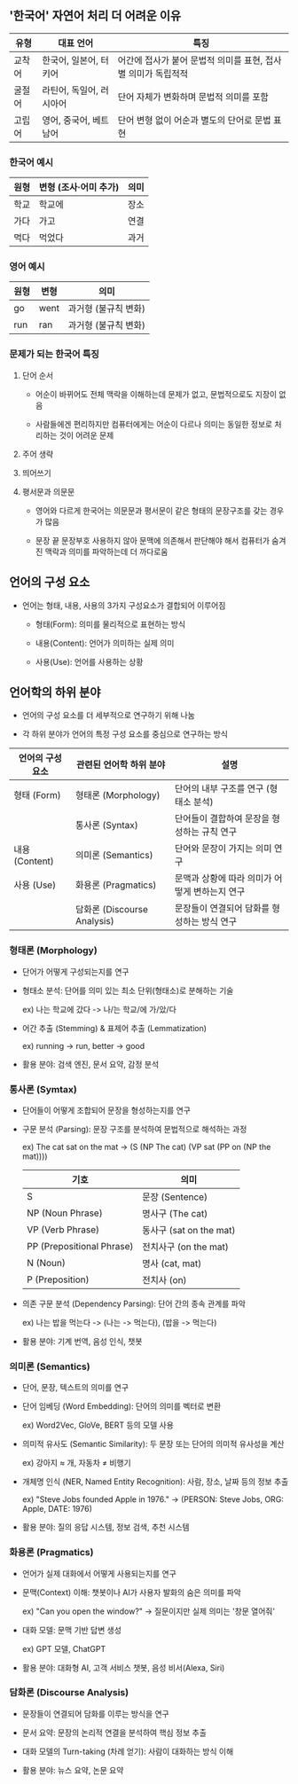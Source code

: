 ## '한국어' 자연어 처리 더 어려운 이유

|유형|대표 언어|특징|
|------|---|---|
|교착어|한국어, 일본어, 터키어|어간에 접사가 붙어 문법적 의미를 표현, 접사별 의미가 독립적적|
|굴절어|라틴어, 독일어, 러시아어|단어 자체가 변화하며 문법적 의미를 포함|
|고립어|영어, 중국어, 베트남어|단어 변형 없이 어순과 별도의 단어로 문법 표현|

### 한국어 예시
|원형|변형 (조사·어미 추가)|의미|
|------|---|---|
|학교|학교에|장소|
|가다|가고|연결|
|먹다|먹었다|과거|

### 영어 예시
|원형|변형|의미|
|------|---|---|
|go|went|과거형 (불규칙 변화)|
|run|ran|과거형 (불규칙 변화)|

### 문제가 되는 한국어 특징
1. 단어 순서

    - 어순이 바뀌어도 전체 맥락을 이해하는데 문제가 없고, 문법적으로도 지장이 없음

    - 사람들에겐 편리하지만 컴퓨터에게는 어순이 다르나 의미는 동일한 정보로 처리하는 것이 어려운 문제


2. 주어 생략

3. 띄어쓰기

4. 평서문과 의문문

    - 영어와 다르게 한국어는 의문문과 평서문이 같은 형태의 문장구조를 갖는 경우가 많음

    - 문장 끝 문장부호 사용하지 않아 문맥에 의존해서 판단해야 해서 컴퓨터가 숨겨진 맥락과 의미를 파악하는데 더 까다로움


## 언어의 구성 요소

- 언어는 형태, 내용, 사용의 3가지 구성요소가 결합되어 이루어짐

    - 형태(Form): 의미를 물리적으로 표현하는 방식

    - 내용(Content): 언어가 의미하는 실제 의미

    - 사용(Use): 언어를 사용하는 상황


## 언어학의 하위 분야

- 언어의 구성 요소를 더 세부적으로 연구하기 위해 나눔

- 각 하위 분야가 언어의 특정 구성 요소를 중심으로 연구하는 방식


|언어의 구성 요소|관련된 언어학 하위 분야|설명|
|------|---|---|
|형태 (Form)|형태론 (Morphology)|단어의 내부 구조를 연구 (형태소 분석)|
||통사론 (Syntax)|단어들이 결합하여 문장을 형성하는 규칙 연구|
|내용 (Content)|의미론 (Semantics)|단어와 문장이 가지는 의미 연구|
|사용 (Use)|화용론 (Pragmatics)|문맥과 상황에 따라 의미가 어떻게 변하는지 연구|
||담화론 (Discourse Analysis)|문장들이 연결되어 담화를 형성하는 방식 연구|

### 형태론 (Morphology)

- 단어가 어떻게 구성되는지를 연구

- 형태소 분석: 단어를 의미 있는 최소 단위(형태소)로 분해하는 기술

    ex) 나는 학교에 갔다 -> 나/는 학교/에 가/았/다

- 어간 추출 (Stemming) & 표제어 추출 (Lemmatization) 

    ex) running -> run, better -> good

- 활용 분야: 검색 엔진, 문서 요약, 감정 분석

### 통사론 (Symtax)

- 단어들이 어떻게 조합되어 문장을 형성하는지를 연구

- 구문 분석 (Parsing): 문장 구조를 분석하여 문법적으로 해석하는 과정

    ex) The cat sat on the mat -> (S (NP The cat) (VP sat (PP on (NP the mat))))

    |기호|의미|
    |------|---|
    |S|문장 (Sentence)|
    |NP (Noun Phrase)|명사구 (The cat)|
    |VP (Verb Phrase)|동사구 (sat on the mat)|
    |PP (Prepositional Phrase)|전치사구 (on the mat)|
    |N (Noun)|명사 (cat, mat)|
    |P (Preposition)|전치사 (on)|

- 의존 구문 분석 (Dependency Parsing): 단어 간의 종속 관계를 파악

    ex) 나는 밥을 먹는다 -> (나는 -> 먹는다), (밥을 -> 먹는다)

- 활용 분야: 기계 번역, 음성 인식, 챗봇

### 의미론 (Semantics)

- 단어, 문장, 텍스트의 의미를 연구

- 단어 임베딩 (Word Embedding): 단어의 의미를 벡터로 변환

    ex) Word2Vec, GloVe, BERT 등의 모델 사용

- 의미적 유사도 (Semantic Similarity): 두 문장 또는 단어의 의미적 유사성을 계산

    ex) 강아지 ≈ 개, 자동차 ≠ 비행기

- 개체명 인식 (NER, Named Entity Recognition): 사람, 장소, 날짜 등의 정보 추출

    ex) "Steve Jobs founded Apple in 1976." -> (PERSON: Steve Jobs, ORG: Apple, DATE: 1976)

- 활용 분야: 질의 응답 시스템, 정보 검색, 추천 시스템


### 화용론 (Pragmatics)

- 언어가 실제 대화에서 어떻게 사용되는지를 연구

- 문맥(Context) 이해: 챗봇이나 AI가 사용자 발화의 숨은 의미를 파악

    ex) "Can you open the window?" -> 질문이지만 실제 의미는 '창문 열어줘'


- 대화 모델: 문맥 기반 답변 생성

    ex) GPT 모델, ChatGPT

- 활용 분야: 대화형 AI, 고객 서비스 챗봇, 음성 비서(Alexa, Siri)

### 담화론 (Discourse Analysis)

- 문장들이 연결되어 담화를 이루는 방식을 연구

- 문서 요약: 문장의 논리적 연결을 분석하여 핵심 정보 추출

- 대화 모델의 Turn-taking (차례 얻기): 사람이 대화하는 방식 이해 

- 활용 분야: 뉴스 요약, 논문 요약
